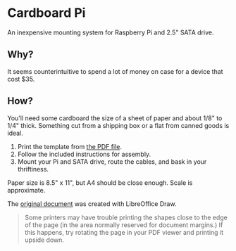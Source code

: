 # Cardboard Pi
An inexpensive mounting system for Raspberry Pi and 2.5" SATA drive.

## Why?
It seems counterintuitive to spend a lot of money on case for a device that cost $35.

## How?
You'll need some cardboard the size of a sheet of paper and about 1/8" to 1/4" thick.
Something cut from a shipping box or a flat from canned goods is ideal.

1. Print the template from [the PDF file](CardboardPi2.pdf).
2. Follow the included instructions for assembly.
3. Mount your Pi and SATA drive, route the cables, and bask in your thriftiness.

Paper size is 8.5" x 11", but A4 should be close enough. Scale is approximate.

The [original document](CardboardPi2.odg) was created with LibreOffice Draw.

>Some printers may have trouble printing the shapes close to the edge of the
>page (in the area normally reserved for document margins.) If this happens,
>try rotating the page in your PDF viewer and printing it upside down.
